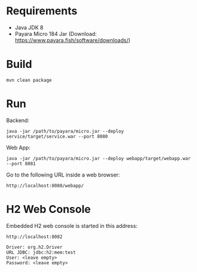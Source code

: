 # Requirements
- Java JDK 8
- Payara Micro 184 Jar (Download: https://www.payara.fish/software/downloads/)

# Build
``
mvn clean package 
``

# Run

Backend:

``
java -jar /path/to/payara/micro.jar --deploy service/target/service.war --port 8080
``

Web App:

``
java -jar /path/to/payara/micro.jar --deploy webapp/target/webapp.war --port 8081
``

Go to the following URL inside a web browser:

``
http://localhost:8080/webapp/
``

# H2 Web Console

Embedded H2 web console is started in this address:

``
http://localhost:8082
``

```
Driver: org.h2.Driver
URL JDBC: jdbc:h2:mem:test
User: <leave empty>
Password: <leave empty>
```